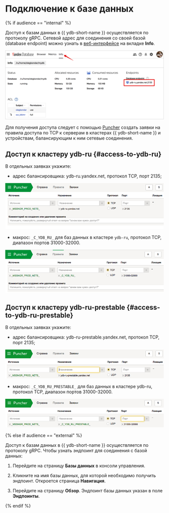 # Подключение к базе данных

{% if audience == "internal" %}

Доступ к базам данных в {{ ydb-short-name }} осуществляется по протоколу gRPC. Сетевой адрес для соединения cо своей базой (database endpoint) можно узнать в [веб-интерфейсе](https://ydb.yandex-team.ru/) на вкладке **Info**.

![Database API Endpoint](../_assets/db_ui_info_cluster_api.png)

Для получения доступа следует с помощью [Puncher](https://puncher.yandex-team.ru) создать заявки на правила доступа по TCP к серверам в кластерах {{ ydb-short-name }} и устройствам, балансирующим к ним сетевые соединения.

## Доступ к кластеру ydb-ru {#access-to-ydb-ru}

В отдельных заявках укажите:

* адрес балансировщика: ydb-ru.yandex.net, протокол TCP, порт 2135;

![Puncher_request_form_4slb_sample](../_assets/puncher_request_4slb_form_ydb_ru.png)

* макрос: ```_C_YDB_RU_``` для баз данных в кластере `ydb-ru`, протокол TCP, диапазон портов 31000-32000.

![Puncher_request_form_sample](../_assets/puncher_request_form_ydb_ru.png)

## Доступ к кластеру ydb-ru-prestable {#access-to-ydb-ru-prestable}

В отдельных заявках укажите:

* адрес балансировщика: ydb-ru-prestable.yandex.net, протокол TCP, порт 2135;

![Puncher_request_form_4slb_sample](../_assets/puncher_request_4slb_form_ydb_ru_prestable.png)

* макрос: ```_C_YDB_RU_PRESTABLE_``` для баз данных в кластере ydb-ru, протокол TCP, диапазон портов 31000-32000.

![Puncher_request_form_sample](../_assets/puncher_request_form_ydb_ru_prestable.png)

{% else if audience == "external" %}

Доступ к базам данных в {{ ydb-short-name }} осуществляется по протоколу gRPC. Чтобы узнать эндпоинт для соединения с базой данных:

1. Перейдите на страницу **Базы данных** в консоли управления.

1. Кликните на имя базы данных, для которой необходимо получить эндпоинт. Откроется страница **Навигация**.

1. Перейдите на страницу **Обзор**. Эндпоинт базы данных указан в поле **Эндпоинты**.

{% endif %}